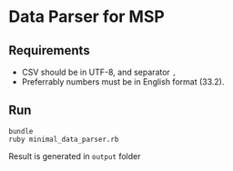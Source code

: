 # Data Parser for MSP

## Requirements

* CSV should be in UTF-8, and separator `,`
* Preferrably numbers must be in English format (33.2).

## Run

```
bundle
ruby minimal_data_parser.rb
```

Result is generated in `output` folder
